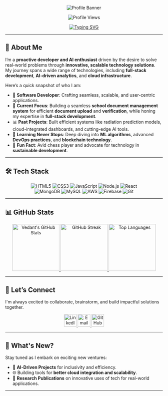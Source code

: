 <!-- Main Header -->
<div align="center">

![Profile Banner](https://via.placeholder.com/800x200/1E2A47/FFFFFF?text=Welcome+to+Vedant+Kulkarni's+World)

<!-- Profile Views Counter -->
<img src="https://komarev.com/ghpvc/?username=vedant1612&style=flat-square&color=blue" alt="Profile Views" />

<!-- Typing Animation -->
[![Typing SVG](https://readme-typing-svg.herokuapp.com?font=Fira+Code&color=0EF7E6&size=30&width=600&lines=Hello!+I'm+Vedant+Kulkarni;A+Tech-Savvy+Full-Stack+Developer;AI+Enthusiast+%7C+Cloud+Architect;Passionate+about+Innovation)](https://git.io/typing-svg)

</div>

---

## 🌟 **About Me**

I’m a **proactive developer and AI enthusiast** driven by the desire to solve real-world problems through **innovative, scalable technology solutions**. My journey spans a wide range of technologies, including **full-stack development**, **AI-driven analytics**, and **cloud infrastructure**.

Here’s a quick snapshot of who I am:  
- 💼 **Software Developer**: Crafting seamless, scalable, and user-centric applications.  
- 🔭 **Current Focus**: Building a seamless **school document management system** for efficient **document upload** and **verification**, while honing my expertise in **full-stack development**.  
- 📊 **Past Projects**: Built efficient systems like radiation prediction models, cloud-integrated dashboards, and cutting-edge AI tools.  
- 🌱 **Learning Never Stops**: Deep diving into **ML algorithms**, advanced **DevOps practices**, and **blockchain technology**.  
- 🧩 **Fun Fact**: Avid chess player and advocate for technology in **sustainable development**.

---

## 🛠️ **Tech Stack**

<div align="center">

<p>
  <img src="https://img.shields.io/badge/-HTML5-E34F26?style=for-the-badge&logo=html5&logoColor=white" alt="HTML5">
  <img src="https://img.shields.io/badge/-CSS3-1572B6?style=for-the-badge&logo=css3&logoColor=white" alt="CSS3">
  <img src="https://img.shields.io/badge/-JavaScript-F7DF1E?style=for-the-badge&logo=javascript&logoColor=black" alt="JavaScript">
  <img src="https://img.shields.io/badge/-Node.js-339933?style=for-the-badge&logo=node.js&logoColor=white" alt="Node.js">
  <img src="https://img.shields.io/badge/-React-61DAFB?style=for-the-badge&logo=react&logoColor=black" alt="React"><br>
  <img src="https://img.shields.io/badge/-MongoDB-47A248?style=for-the-badge&logo=mongodb&logoColor=white" alt="MongoDB">
  <img src="https://img.shields.io/badge/-MySQL-4479A1?style=for-the-badge&logo=mysql&logoColor=white" alt="MySQL">
  <img src="https://img.shields.io/badge/-AWS-FF9900?style=for-the-badge&logo=amazon-aws&logoColor=white" alt="AWS">
  <img src="https://img.shields.io/badge/-Firebase-FFCA28?style=for-the-badge&logo=firebase&logoColor=black" alt="Firebase">
  <img src="https://img.shields.io/badge/-Git-F05032?style=for-the-badge&logo=git&logoColor=white" alt="Git">
</p>

</div>

---

## 📊 **GitHub Stats**

<div align="center">

<!-- GitHub Readme Stats -->
<a href="https://github.com/anuraghazra/github-readme-stats">
  <img src="https://github-readme-stats.vercel.app/api?username=Vedant1612&show_icons=true&theme=radical&count_private=true" alt="Vedant's GitHub Stats" height="150" />
</a>

<!-- Streak Stats -->
<a href="https://github.com/DenverCoder1/github-readme-streak-stats">
  <img src="https://github-readme-streak-stats.herokuapp.com?user=Vedant1612&theme=radical" alt="GitHub Streak" height="150" />
</a>

<!-- Top Languages -->
<a href="https://github.com/anuraghazra/github-readme-stats">
  <img src="https://github-readme-stats.vercel.app/api/top-langs/?username=Vedant1612&layout=compact&theme=radical" alt="Top Languages" height="150" />
</a>

</div>


---

## 🤝 **Let’s Connect**

I'm always excited to collaborate, brainstorm, and build impactful solutions together.  

<div align="center">

<a href="https://linkedin.com/in/vedantkulkarniindia/" title="LinkedIn">
  <img height="40" src="https://cdn-icons-png.flaticon.com/512/145/145807.png" alt="LinkedIn" />
</a>
<a href="mailto:Vedantkulkarni691@gmail.com" title="Email"> 
  <img height="40" src="https://cdn-icons-png.flaticon.com/512/888/888853.png" alt="Email" />
</a>
<a href="https://github.com/Vedant1612" title="GitHub">
  <img height="40" src="https://cdn-icons-png.flaticon.com/512/1051/1051275.png" alt="GitHub" />
</a>

</div>

---

## 🚀 **What's New?**

Stay tuned as I embark on exciting new ventures:
- 🎯 **AI-Driven Projects** for inclusivity and efficiency.
- 🌐 Building tools for **better cloud integration and scalability**.
- 📝 **Research Publications** on innovative uses of tech for real-world applications.

---
